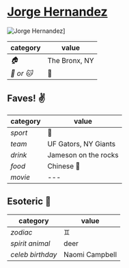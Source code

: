 # [Jorge Hernandez](https://github.com/jorgehjr84)

![Jorge Hernandez](https://avatars1.githubusercontent.com/u/12106376?v=3&s=460)]

| category | value |
|-----------|-------|
| _:house:_ | The Bronx, NY |
| _:dog: or :cat:_ | :dog: |

## Faves! :v:

| category | value |
|----------|--------|
| _sport_  | :football: |
| _team_   | UF Gators, NY Giants |
| _drink_  | Jameson on the rocks |
| _food_   | Chinese :rice: |
| _movie_  | --- |

## Esoteric :crystal_ball:

| category | value |
|----------|-------|
| _zodiac_ | :gemini: |
| _spirit animal_ | deer |
| _celeb birthday_ | Naomi Campbell |
